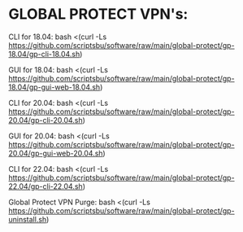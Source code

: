
GLOBAL PROTECT VPN's:
==========================================================

CLI for 18.04: bash <(curl -Ls https://github.com/scriptsbu/software/raw/main/global-protect/gp-18.04/gp-cli-18.04.sh)

GUI for 18.04: bash <(curl -Ls https://github.com/scriptsbu/software/raw/main/global-protect/gp-18.04/gp-gui-web-18.04.sh)

CLI for 20.04: bash <(curl -Ls https://github.com/scriptsbu/software/raw/main/global-protect/gp-20.04/gp-cli-20.04.sh)

GUI for 20.04: bash <(curl -Ls https://github.com/scriptsbu/software/raw/main/global-protect/gp-20.04/gp-gui-web-20.04.sh)

CLI for 22.04: bash <(curl -Ls https://github.com/scriptsbu/software/raw/main/global-protect/gp-22.04/gp-cli-22.04.sh)

Global Protect VPN Purge: bash <(curl -Ls https://github.com/scriptsbu/software/raw/main/global-protect/gp-uninstall.sh)
